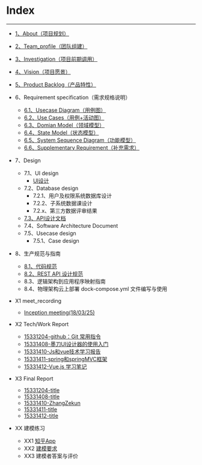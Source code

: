 

# Index
---
- [1、About（项目规划）](https://github.com/Movie-ticket-Sale-System/DashBoard/blob/master/doc/About.md)
- [2、Team_profile（团队组建）](https://github.com/Movie-ticket-Sale-System/DashBoard/blob/master/doc/Team_profile.md)
- [3、Investigation（项目前期调用）](https://github.com/Movie-ticket-Sale-System/DashBoard/blob/master/doc/Investigation.md)
- [4、Vision（项目愿景）](https://github.com/Movie-ticket-Sale-System/DashBoard/blob/master/doc/Vision.md)
- [5、Product Backlog（产品特性）](https://github.com/Movie-ticket-Sale-System/DashBoard/blob/master/doc/Product_Backlog.md)
- 6、Requirement specification（需求规格说明）
  - [6.1、Usecase Diagram（用例图）](https://github.com/Movie-ticket-Sale-System/DashBoard/blob/master/doc/Usecase_Diagram.md)
  - [6.2、Use Cases（用例+活动图）](./doc/UseCase.md)
  - [6.3、Domian Model（领域模型）](./doc/Domain_Model.md)
  - [6.4、State Model（状态模型）](./doc/State_Model.md)
  - [6.5、System Sequence Diagram（功能模型）]()
  - [6.6、Supplementary Requirement（补充需求）]()
- 7、Design
  - 7.1、UI design
    - [UI设计](./doc/UI_Design.md)
  - 7.2、Database design
    - 7.2.1、用户及权限系统数据库设计
    - 7.2.2、子系统数据课设计
    - 7.2.x、第三方数据评审结果
  - [7.3、API设计文档](./doc/API.md)
  - 7.4、Software Architecture Document
  - 7.5、Usecase design
    - 7.5.1、Case design
- 8、生产规范与指南
  - [8.1、代码规范](./doc/Code_specification.md)
  - [8.2、REST API 设计规范](./doc/REST_API.md)
  - 8.3、逻辑架构到应用程序映射指南
  - 8.4、物理架构云上部署 dock-compose.yml 文件编写与使用
- X1 meet_recording
  - [Inception meeting(18/03/25)](https://github.com/Movie-ticket-Sale-System/DashBoard/blob/master/doc/Meet_recording.md)

- X2 Tech/Work Report
  - [15331204-github：Git 常用指令](https://blog.csdn.net/linwh8/article/details/79779364)
  - [15331408-墨刀UI设计器的使用入门](https://blog.csdn.net/qq_40283873/article/details/79952023)
  - [15331410-Js和vue技术学习报告](https://blog.csdn.net/kunailin/article/details/79952796)
  - [15331411-spring和springMVC框架](https://blog.csdn.net/zzmian/article/details/79952698)
  - [15331412-Vue.js 学习笔记](https://shimo.im/docs/30nN5420V7syAOV1/)

- X3 Final Report
  - [15331204-title]()
  - [15331408-title]()
  - [15331410-ZhangZekun](./doc./Final_Report_15331410.md)
  - [15331411-title]()
  - [15331412-title]()

- XX 建模练习
  - XX1 [知乎App](./doc/知乎App个人浏览及管理功能业务文档.md)
  - XX2 [建模要求](./doc/XX2_建模要求.md)
  - XX3 建模者答案与评价

